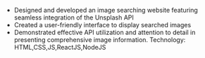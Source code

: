 - Designed and developed an image searching website featuring seamless integration of the  Unsplash API
- Created a user-friendly interface to display searched images 
- Demonstrated effective API utilization and attention to detail in presenting comprehensive image information.
Technology:  HTML,CSS,JS,ReactJS,NodeJS
                   
